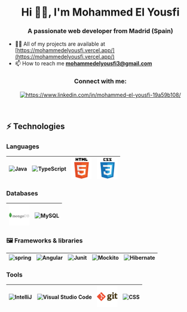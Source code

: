 <h1 align="center">Hi 👋🏻, I'm Mohammed El Yousfi </h1>
<h3 align="center">A passionate web developer from Madrid (Spain)</h3>

- 👨‍💻 All of my projects are available at [https://mohammedelyousfi.vercel.app/](https://mohammedelyousfi.vercel.app/)
- 📫 How to reach me **mohammedelyousfi3@gmail.com**

<h3 align="center">Connect with me:</h3>
<p align="center">
<a href="https://www.linkedin.com/in/mohammed-el-yousfi-19a59b108/" target="_blank"><img align="center" src="https://raw.githubusercontent.com/rahuldkjain/github-profile-readme-generator/master/src/images/icons/Social/linked-in-alt.svg" alt="https://www.linkedin.com/in/mohammed-el-yousfi-19a59b108/" height="40" width="50" /></a>
</p>
<br>

## ⚡ Technologies

### Languages

| <img title="Java" alt="Java" width="55px" src="https://brandslogos.com/wp-content/uploads/images/large/java-logo-1.png"> | <img alt="TypeScript" title="TypeScript" width="55px" src="https://upload.wikimedia.org/wikipedia/commons/thumb/4/4c/Typescript_logo_2020.svg/768px-Typescript_logo_2020.svg.png?20210506173343"> | <img title="HTML" alt="HTML" width="55px" src="https://raw.githubusercontent.com/github/explore/master/topics/html/html.png"> | <img title="CSS" alt="CSS" width="55px" src="https://raw.githubusercontent.com/github/explore/master/topics/css/css.png"> |
| ---------------------------------------------------------------------------------------------------------------------------------------------------- | ------------------------------------------------------------------------------------------------------------------------------------------------------------------------------------------------- | ----------------------------------------------------------------------------------------------------------------------------- | ------------------------------------------------------------------------------------------------------------------------- |

### Databases

| <img title="MongoDB" alt="MongoDB" width="55px" src="https://raw.githubusercontent.com/github/explore/master/topics/mongodb/mongodb.png"> | <img title="MySQL" alt="MySQL" width="55px" src="https://yt3.ggpht.com/ytc/AKedOLRpJVGUTtjVE_mf-DouS6NeZVEDVBqdjc1diCIQEg=s900-c-k-c0x00ffffff-no-rj"> |
| ----------------------------------------------------------------------------------------------------------------------------------------- | ------------------------------------------------------------------------------------------------------------------------- |

### 🖼️ Frameworks & libraries

| <img title="spring" alt="spring" width="55px" src="https://cdn.freebiesupply.com/logos/large/2x/spring-3-logo-png-transparent.png"> |  <img title="Angular" alt="Angular" width="55px" src="https://upload.wikimedia.org/wikipedia/commons/thumb/c/cf/Angular_full_color_logo.svg/512px-Angular_full_color_logo.svg.png?20160527092314"> | <img title="Junit" alt="Junit" width="55px" src="https://firebasestorage.googleapis.com/v0/b/my-portfolio-f28cd.appspot.com/o/icons%2FJUnit_5_Banner.png?alt=media&token=b627560e-a9ab-4091-b001-33af053f3504">  | <img title="Mockito" alt="Mockito" width="55px" src="https://firebasestorage.googleapis.com/v0/b/my-portfolio-f28cd.appspot.com/o/icons%2Fmockito.png?alt=media&token=c022ca43-3e4a-46e9-86f8-5e2e07277271"> | <img title="Hibernate" alt="Hibernate" width="55px" src="https://firebasestorage.googleapis.com/v0/b/my-portfolio-f28cd.appspot.com/o/icons%2FHibernate_logo_whitebkg_stacked_256px.png?alt=media&token=147449a3-764d-4cf9-b8f4-1e01aec675eb"> |
|-------------------------------------------------------------------------------------------------------------------------------------| --------------------------------------------------------------------------------------------------------------------------------- |-----------------------------------------------------------------------------------------------------------------------------------------------------------------------------------------------------------------|--------------------------------------------------------------------------------------------------------------------------------------------------------------------------------------------------------------|------------------------------------------------------------------------------------------------------------------------------------------------------------------------------------------------------------------------------------------|

### Tools

| <img title="IntelliJ" alt="IntelliJ" width="55px" src="https://upload.wikimedia.org/wikipedia/commons/thumb/9/9c/IntelliJ_IDEA_Icon.svg/1024px-IntelliJ_IDEA_Icon.svg.png"> | <img title="Visual Studio Code" alt="Visual Studio Code" width="55px" src="https://upload.wikimedia.org/wikipedia/commons/thumb/9/9a/Visual_Studio_Code_1.35_icon.svg/768px-Visual_Studio_Code_1.35_icon.svg.png?20210804221519"> | <img title="Git" alt="Git" width="55px" src="https://raw.githubusercontent.com/github/explore/master/topics/git/git.png"> | <img title="CSS" alt="CSS" width="55px" src="https://firebasestorage.googleapis.com/v0/b/my-portfolio-f28cd.appspot.com/o/icons%2Fpostman.png?alt=media&token=38acbc09-2fff-4413-bce2-71162ebc4146"> |
| --------------------------------------------------------------------------------------------------------------------------------------------------------------------------------------------------------------------------------- | ------------------------------------------------------------------------------------------------------------------------- | ------------------------------------------------------------------------------------------------------------------------ | ------------------------------------------------------------------------------------------------------------------------ |

<br>

